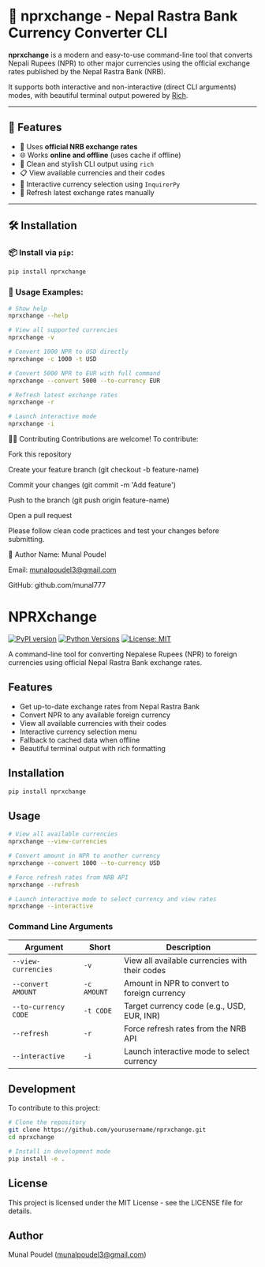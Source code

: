 # 💱 nprxchange - Nepal Rastra Bank Currency Converter CLI

**nprxchange** is a modern and easy-to-use command-line tool that converts Nepali Rupees (NPR) to other major currencies using the official exchange rates published by the Nepal Rastra Bank (NRB).

It supports both interactive and non-interactive (direct CLI arguments) modes, with beautiful terminal output powered by [Rich](https://github.com/Textualize/rich).

---

## 📌 Features

- 🏦 Uses **official NRB exchange rates**
- 🌐 Works **online and offline** (uses cache if offline)
- 🎨 Clean and stylish CLI output using `rich`
- 📋 View available currencies and their codes
- 💬 Interactive currency selection using `InquirerPy`
- 🔁 Refresh latest exchange rates manually

---

## 🛠️ Installation

### 📦 Install via `pip`:
```bash
pip install nprxchange
```
### 🧪 Usage Examples:
```bash
# Show help
nprxchange --help

# View all supported currencies
nprxchange -v

# Convert 1000 NPR to USD directly
nprxchange -c 1000 -t USD

# Convert 5000 NPR to EUR with full command
nprxchange --convert 5000 --to-currency EUR

# Refresh latest exchange rates
nprxchange -r

# Launch interactive mode
nprxchange -i
```

🧑‍💻 Contributing
Contributions are welcome! To contribute:

Fork this repository

Create your feature branch (git checkout -b feature-name)

Commit your changes (git commit -m 'Add feature')

Push to the branch (git push origin feature-name)

Open a pull request

Please follow clean code practices and test your changes before submitting.

👤 Author
Name: Munal Poudel

Email: munalpoudel3@gmail.com

GitHub: github.com/munal777

# NPRXchange

[![PyPI version](https://img.shields.io/pypi/v/nprxchange.svg)](https://pypi.org/project/nprxchange/)
[![Python Versions](https://img.shields.io/pypi/pyversions/nprxchange.svg)](https://pypi.org/project/nprxchange/)
[![License: MIT](https://img.shields.io/badge/License-MIT-yellow.svg)](https://opensource.org/licenses/MIT)

A command-line tool for converting Nepalese Rupees (NPR) to foreign currencies using official Nepal Rastra Bank exchange rates.

## Features

- Get up-to-date exchange rates from Nepal Rastra Bank
- Convert NPR to any available foreign currency
- View all available currencies with their codes
- Interactive currency selection menu
- Fallback to cached data when offline
- Beautiful terminal output with rich formatting

## Installation

```bash
pip install nprxchange
```

## Usage

```bash
# View all available currencies
nprxchange --view-currencies

# Convert amount in NPR to another currency
nprxchange --convert 1000 --to-currency USD

# Force refresh rates from NRB API
nprxchange --refresh

# Launch interactive mode to select currency and view rates
nprxchange --interactive
```

### Command Line Arguments

| Argument | Short | Description |
|----------|-------|-------------|
| `--view-currencies` | `-v` | View all available currencies with their codes |
| `--convert AMOUNT` | `-c AMOUNT` | Amount in NPR to convert to foreign currency |
| `--to-currency CODE` | `-t CODE` | Target currency code (e.g., USD, EUR, INR) |
| `--refresh` | `-r` | Force refresh rates from the NRB API |
| `--interactive` | `-i` | Launch interactive mode to select currency |

## Development

To contribute to this project:

```bash
# Clone the repository
git clone https://github.com/yourusername/nprxchange.git
cd nprxchange

# Install in development mode
pip install -e .
```

## License

This project is licensed under the MIT License - see the LICENSE file for details.

## Author

Munal Poudel (munalpoudel3@gmail.com)

